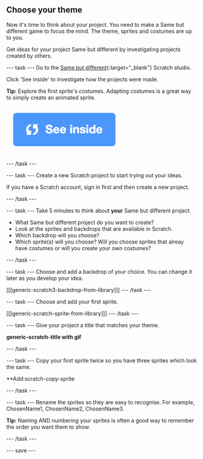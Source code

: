 ## Choose your theme
Now it's time to think about your project. You need to make a Same but different game to focus the mind. The theme, sprites and costumes are up to you.

Get ideas for your project Same but different by investigating projects created by others. 

--- task ---
Go to the [Same but different](https://scratch.mit.edu/studios/27154226){:target="_blank"} Scratch studio.

Click 'See inside' to investigate how the projects were made.

**Tip:** Explore the first sprite's costumes. Adapting costumes is a great way to simply create an animated sprite.

![See inside icon](images/see_inside.png)

--- /task ---

--- task ---
Create a new Scratch project to start trying out your ideas.

If you have a Scratch account, sign in first and then create a new project.

--- /task ---

--- task ---
Take 5 minutes to think about **your** Same but different project. 

+ What Same but different project do you want to create?
+ Look at the sprites and backdrops that are available in Scratch.
+ Which backdrop will you choose? 
+ Which sprite(s) will you choose? Will you choose sprites that alreay have costumes or will you create your own costumes?

--- /task ---

--- task ---
Choose and add a backdrop of your choice. You can change it later as you develop your idea. 

[[[generic-scratch3-backdrop-from-library]]]
--- /task ---

--- task ---
Choose and add your first sprite.

[[[generic-scratch-sprite-from-library]]]
--- /task ---

--- task ---
Give your project a title that matches your theme. 

**generic-scratch-title with gif**

--- /task ---

--- task ---
Copy your first sprite twice so you have three sprites which look the same.

**Add:scratch-copy-sprite

--- /task ---

--- task ---
Rename the sprites so they are easy to recognise. For example, ChosenName1, ChosenName2, ChosenName3.

**Tip:** Naming AND numbering your sprites is often a good way to remember the order you want them to show.

--- /task ---

--- save ---
